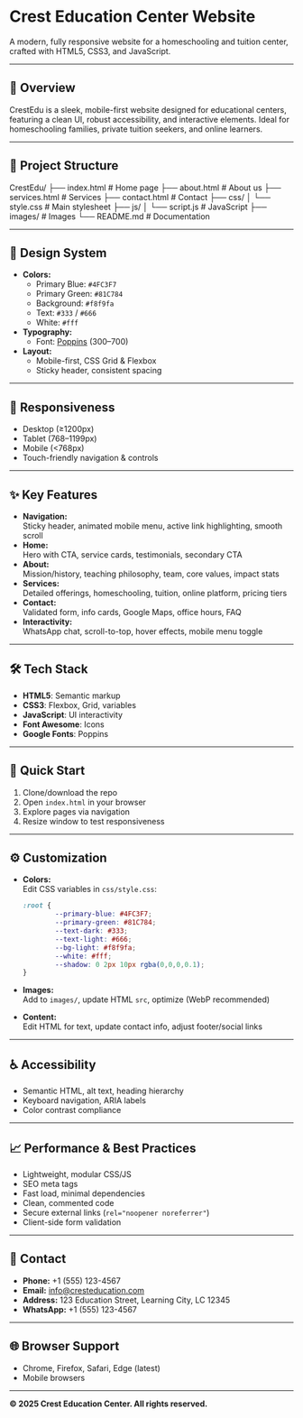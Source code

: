 # Crest Education Center Website

A modern, fully responsive website for a homeschooling and tuition center, crafted with HTML5, CSS3, and JavaScript.

---

## 🚀 Overview

CrestEdu is a sleek, mobile-first website designed for educational centers, featuring a clean UI, robust accessibility, and interactive elements. Ideal for homeschooling families, private tuition seekers, and online learners.

---

## 📂 Project Structure

CrestEdu/
├── index.html          # Home page
├── about.html          # About us
├── services.html       # Services
├── contact.html        # Contact
├── css/
│   └── style.css       # Main stylesheet
├── js/
│   └── script.js       # JavaScript
├── images/             # Images
└── README.md           # Documentation

---

## 🎨 Design System

- **Colors:**  
  - Primary Blue: `#4FC3F7`  
  - Primary Green: `#81C784`  
  - Background: `#f8f9fa`  
  - Text: `#333` / `#666`  
  - White: `#fff`
- **Typography:**  
  - Font: [Poppins](https://fonts.google.com/specimen/Poppins) (300–700)
- **Layout:**  
  - Mobile-first, CSS Grid & Flexbox  
  - Sticky header, consistent spacing

---

## 📱 Responsiveness

- Desktop (≥1200px)
- Tablet (768–1199px)
- Mobile (<768px)
- Touch-friendly navigation & controls

---

## ✨ Key Features

- **Navigation:**  
    Sticky header, animated mobile menu, active link highlighting, smooth scroll
- **Home:**  
    Hero with CTA, service cards, testimonials, secondary CTA
- **About:**  
    Mission/history, teaching philosophy, team, core values, impact stats
- **Services:**  
    Detailed offerings, homeschooling, tuition, online platform, pricing tiers
- **Contact:**  
    Validated form, info cards, Google Maps, office hours, FAQ
- **Interactivity:**  
    WhatsApp chat, scroll-to-top, hover effects, mobile menu toggle

---

## 🛠️ Tech Stack

- **HTML5**: Semantic markup
- **CSS3**: Flexbox, Grid, variables
- **JavaScript**: UI interactivity
- **Font Awesome**: Icons
- **Google Fonts**: Poppins

---

## 📝 Quick Start

1. Clone/download the repo
2. Open `index.html` in your browser
3. Explore pages via navigation
4. Resize window to test responsiveness

---

## ⚙️ Customization

- **Colors:**  
    Edit CSS variables in `css/style.css`:

    ```css
    :root {
            --primary-blue: #4FC3F7;
            --primary-green: #81C784;
            --text-dark: #333;
            --text-light: #666;
            --bg-light: #f8f9fa;
            --white: #fff;
            --shadow: 0 2px 10px rgba(0,0,0,0.1);
    }
    ```

- **Images:**  
    Add to `images/`, update HTML `src`, optimize (WebP recommended)
- **Content:**  
    Edit HTML for text, update contact info, adjust footer/social links

---

## ♿ Accessibility

- Semantic HTML, alt text, heading hierarchy
- Keyboard navigation, ARIA labels
- Color contrast compliance

---

## 📈 Performance & Best Practices

- Lightweight, modular CSS/JS
- SEO meta tags
- Fast load, minimal dependencies
- Clean, commented code
- Secure external links (`rel="noopener noreferrer"`)
- Client-side form validation

---

## 📧 Contact

- **Phone:** +1 (555) 123-4567
- **Email:** <info@cresteducation.com>
- **Address:** 123 Education Street, Learning City, LC 12345
- **WhatsApp:** +1 (555) 123-4567

---

## 🌐 Browser Support

- Chrome, Firefox, Safari, Edge (latest)
- Mobile browsers

---

**© 2025 Crest Education Center. All rights reserved.**

